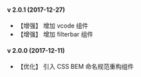#### v 2.0.1 (2017-12-27)

- 【增强】 增加 vcode 组件
- 【增强】 增加 filterbar 组件

#### v 2.0.0 (2017-12-11)

- 【优化】 引入 CSS BEM 命名规范重构组件
